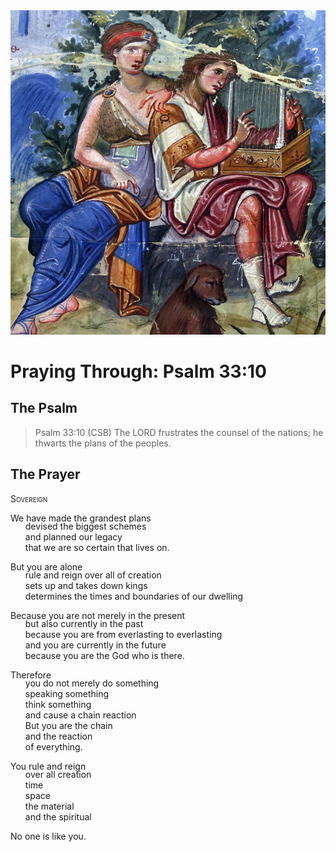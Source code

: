 <img class="intro-right" src="art-paris-psalter.jpg">

<style>
  li {list-style-type: none;}
  p + ul {
    margin-top: -18px;
}
</style>

# Praying Through: Psalm 33:10

## The Psalm

>Psalm 33:10 (CSB)   The LORD frustrates the counsel of the nations; he thwarts the plans of the peoples.

## The Prayer

<div style="font-variant: small-caps;">Sovereign</div>

We have made the grandest plans
* devised the biggest schemes
* and planned our legacy
* that we are so certain that lives on.

But you are alone
* rule and reign over all of creation
* sets up and takes down kings
* determines the times and boundaries of our dwelling

Because you are not merely in the present
* but also currently in the past
* because you are from everlasting to everlasting
* and you are currently in the future
* because you are the God who is there.

Therefore
* you do not merely do something
* speaking something
* think something
* and cause a chain reaction
* But you are the chain
* and the reaction
* of everything.

You rule and reign 
* over all creation
* time
* space
* the material
* and the spiritual

No one is like you.
